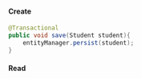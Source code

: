 #### Create
```java
@Transactional  
public void save(Student student){  
    entityManager.persist(student);  
}
```
#### Read
